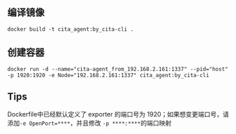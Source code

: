 ## 编译镜像
```buildoutcfg
docker build -t cita_agent:by_cita-cli .
```
## 创建容器
```buildoutcfg
docker run -d --name="cita-agent_from_192.168.2.161:1337" --pid="host" -p 1920:1920 -e Node="192.168.2.161:1337" cita_agent:by_cita-cli
```
## Tips
Dockerfile中已经默认定义了 exporter 的端口号为 1920；如果想变更端口号，请添加`-e OpenPort=****`，并且修改 `-p ****:****`的端口映射

